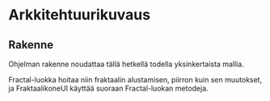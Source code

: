 # Arkkitehtuurikuvaus

## Rakenne

Ohjelman rakenne noudattaa tällä hetkellä todella yksinkertaista mallia.

Fractal-luokka hoitaa niin fraktaalin alustamisen, piirron kuin sen muutokset,
ja FraktaalikoneUI käyttää suoraan Fractal-luokan metodeja.
